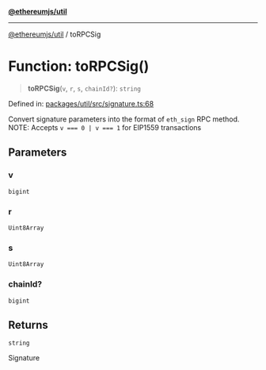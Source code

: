 [**@ethereumjs/util**](../README.md)

***

[@ethereumjs/util](../README.md) / toRPCSig

# Function: toRPCSig()

> **toRPCSig**(`v`, `r`, `s`, `chainId?`): `string`

Defined in: [packages/util/src/signature.ts:68](https://github.com/ethereumjs/ethereumjs-monorepo/blob/master/packages/util/src/signature.ts#L68)

Convert signature parameters into the format of `eth_sign` RPC method.
NOTE: Accepts `v === 0 | v === 1` for EIP1559 transactions

## Parameters

### v

`bigint`

### r

`Uint8Array`

### s

`Uint8Array`

### chainId?

`bigint`

## Returns

`string`

Signature
